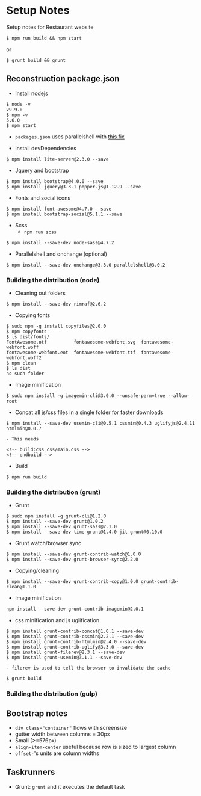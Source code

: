 # Setup Notes

Setup notes for Restaurant website

```
$ npm run build && npm start
```
or
```
$ grunt build && grunt
```

## Reconstruction package.json

* Install [nodejs](nodejs.org)
```
$ node -v
v9.9.0
$ npm -v
5.6.0
$ npm start
```
* `packages.json` uses parallelshell with [this fix](https://github.com/darkguy2008/parallelshell/issues/69)

* Install devDependencies
```
$ npm install lite-server@2.3.0 --save
```
* Jquery and bootstrap
```
$ npm install bootstrap@4.0.0 --save
$ npm install jquery@3.3.1 popper.js@1.12.9 --save
```
* Fonts and social icons
```
$ npm install font-awesome@4.7.0 --save
$ npm install bootstrap-social@5.1.1 --save
```
* Scss
    - `npm run scss`
```
$ npm install --save-dev node-sass@4.7.2
```
* Parallelshell and onchange (optional)
```
$ npm install --save-dev onchange@3.3.0 parallelshell@3.0.2
```

### Building the distribution (node)

* Cleaning out folders
```
$ npm install --save-dev rimraf@2.6.2
```
* Copying fonts
```
$ sudo npm -g install copyfiles@2.0.0
$ npm copyfonts
$ ls dist/fonts/
FontAwesome.otf          fontawesome-webfont.svg  fontawesome-webfont.woff
fontawesome-webfont.eot  fontawesome-webfont.ttf  fontawesome-webfont.woff2
$ npm clean
$ ls dist
no such folder
```
* Image minification
```
$ sudo npm install -g imagemin-cli@3.0.0 --unsafe-perm=true --allow-root

```
* Concat all js/css files in a single folder for faster downloads
```
$ npm install --save-dev usemin-cli@0.5.1 cssmin@0.4.3 uglifyjs@2.4.11 htmlmin@0.0.7
```
    - This needs
```
<!-- build:css css/main.css -->
<!-- endbuild -->
```
* Build
```
$ npm run build
```

### Building the distribution (grunt)

* Grunt
```
$ sudo npm install -g grunt-cli@1.2.0
$ npm install --save-dev grunt@1.0.2
$ npm install --save-dev grunt-sass@2.1.0
$ npm install --save-dev time-grunt@1.4.0 jit-grunt@0.10.0
```
* Grunt watch/browser sync
```
$ npm install --save-dev grunt-contrib-watch@1.0.0
$ npm install --save-dev grunt-browser-sync@2.2.0
```
* Copying/cleaning
```
$ npm install --save-dev grunt-contrib-copy@1.0.0 grunt-contrib-clean@1.1.0
```
* Image minification
```
npm install --save-dev grunt-contrib-imagemin@2.0.1
```
* css minification and js uglification
```
$ npm install grunt-contrib-concat@1.0.1 --save-dev
$ npm install grunt-contrib-cssmin@2.2.1 --save-dev
$ npm install grunt-contrib-htmlmin@2.4.0 --save-dev
$ npm install grunt-contrib-uglify@3.3.0 --save-dev
$ npm install grunt-filerev@2.3.1 --save-dev
$ npm install grunt-usemin@3.1.1 --save-dev
```
    - filerev is used to tell the browser to invalidate the cache

```
$ grunt build
```

### Building the distribution (gulp)



## Bootstrap notes

* `div class="container"` flows with screensize
* gutter width between columns = 30px
* Small (>=576px)
* `align-item-center` useful because row is sized to largest column
* `offset-`'s units are column widths

## Taskrunners

* Grunt: `grunt` and it executes the default task
